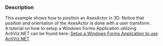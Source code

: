 ### Description
This example shows how to position an AxesActor in 3D. Notice that position and orientation of the AxesActor is done with a user transform. <br />
A tutorial on how to setup a Windows Forms Application utilizing ActiViz.NET can be found here: [Setup a Windows Forms Application to use ActiViz.NET](http://www.vtk.org/Wiki/VTK/CSharp/ActiViz.NET)
